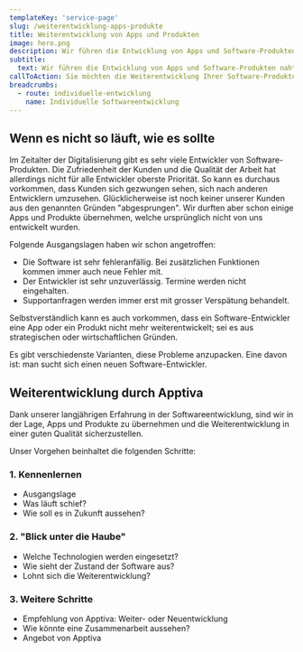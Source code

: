 ```yaml
---
templateKey: 'service-page'
slug: /weiterentwicklung-apps-produkte
title: Weiterentwicklung von Apps und Produkten
image: hero.png
description: Wir führen die Entwicklung von Apps und Software-Produkten nahtlos weiter.
subtitle:
  text: Wir führen die Entwicklung von Apps und Software-Produkten nahtlos weiter.
callToAction: Sie möchten die Weiterentwicklung Ihrer Software-Produkte mit Apptiva besprechen?
breadcrumbs:
  - route: individuelle-entwicklung
    name: Individuelle Softwareentwicklung
---
```


## Wenn es nicht so läuft, wie es sollte

Im Zeitalter der Digitalisierung gibt es sehr viele Entwickler von Software-Produkten. Die Zufriedenheit der Kunden und die Qualität der Arbeit hat allerdings nicht für alle Entwickler oberste Priorität. So kann es durchaus vorkommen, dass Kunden sich gezwungen sehen, sich nach anderen Entwicklern umzusehen. Glücklicherweise ist noch keiner unserer Kunden aus den genannten Gründen "abgesprungen". Wir durften aber schon einige Apps und Produkte übernehmen, welche ursprünglich nicht von uns entwickelt wurden.

Folgende Ausgangslagen haben wir schon angetroffen:

- Die Software ist sehr fehleranfällig. Bei zusätzlichen Funktionen kommen immer auch neue Fehler mit.
- Der Entwickler ist sehr unzuverlässig. Termine werden nicht eingehalten.
- Supportanfragen werden immer erst mit grosser Verspätung behandelt.

Selbstverständlich kann es auch vorkommen, dass ein Software-Entwickler eine App oder ein Produkt nicht mehr weiterentwickelt; sei es aus strategischen oder wirtschaftlichen Gründen.

Es gibt verschiedenste Varianten, diese Probleme anzupacken. Eine davon ist: man sucht sich einen neuen Software-Entwickler.

## Weiterentwicklung durch Apptiva

Dank unserer langjährigen Erfahrung in der Softwareentwicklung, sind wir in der Lage, Apps und Produkte zu übernehmen und die Weiterentwicklung in einer guten Qualität sicherzustellen.

Unser Vorgehen beinhaltet die folgenden Schritte:

### 1. Kennenlernen

- Ausgangslage
- Was läuft schief?
- Wie soll es in Zukunft aussehen?

### 2. "Blick unter die Haube"

- Welche Technologien werden eingesetzt?
- Wie sieht der Zustand der Software aus?
- Lohnt sich die Weiterentwicklung?

### 3. Weitere Schritte

- Empfehlung von Apptiva: Weiter- oder Neuentwicklung
- Wie könnte eine Zusammenarbeit aussehen?
- Angebot von Apptiva
